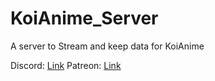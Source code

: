 # KoiAnime_Server

A server to Stream and keep data for KoiAnime


Discord: [Link](https://discord.gg/aNauZc8)
Patreon: [Link](https://www.patreon.com/KoiAnime)
